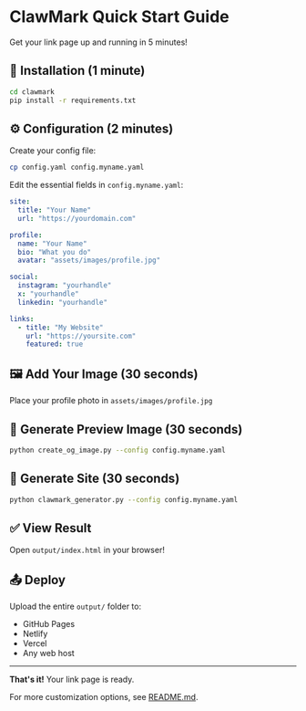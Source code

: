 # ClawMark Quick Start Guide

Get your link page up and running in 5 minutes!

## 🚀 Installation (1 minute)

```bash
cd clawmark
pip install -r requirements.txt
```

## ⚙️ Configuration (2 minutes)

Create your config file:

```bash
cp config.yaml config.myname.yaml
```

Edit the essential fields in `config.myname.yaml`:

```yaml
site:
  title: "Your Name"
  url: "https://yourdomain.com"

profile:
  name: "Your Name"
  bio: "What you do"
  avatar: "assets/images/profile.jpg"

social:
  instagram: "yourhandle"
  x: "yourhandle"
  linkedin: "yourhandle"

links:
  - title: "My Website"
    url: "https://yoursite.com"
    featured: true
```

## 🖼️ Add Your Image (30 seconds)

Place your profile photo in `assets/images/profile.jpg`

## 🎨 Generate Preview Image (30 seconds)

```bash
python create_og_image.py --config config.myname.yaml
```

## 🔨 Generate Site (30 seconds)

```bash
python clawmark_generator.py --config config.myname.yaml
```

## ✅ View Result

Open `output/index.html` in your browser!

## 📤 Deploy

Upload the entire `output/` folder to:
- GitHub Pages
- Netlify
- Vercel
- Any web host

---

**That's it!** Your link page is ready. 

For more customization options, see [README.md](README.md).
